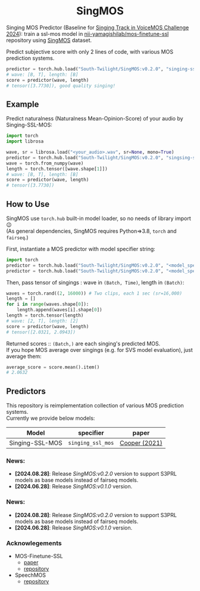 <div align="center">

# SingMOS

</div>

Singing MOS Predictor (Baseline for [Singing Track in VoiceMOS Challenge 2024](https://sites.google.com/view/voicemos-challenge/past-challenges/voicemos-challenge-2024)): train a ssl-mos model in [nii-yamagishilab/mos-finetune-ssl](https://github.com/nii-yamagishilab/mos-finetune-ssl) repository using [SingMOS](https://huggingface.co/datasets/TangRain/SingMOS) dataset.


Predict subjective score with only 2 lines of code, with various MOS prediction systems.

```python
predictor = torch.hub.load("South-Twilight/SingMOS:v0.2.0", "singing-ssl-mos", trust_repo=True)
# wave: [B, T], length: [B]
score = predictor(wave, length)
# tensor([3.7730]), good quality singing!
```

## Example
Predict naturalness (Naturalness Mean-Opinion-Score) of your audio by Singing-SSL-MOS:  

```python
import torch
import librosa

wave, sr = librosa.load("<your_audio>.wav", sr=None, mono=True)
predictor = torch.hub.load("South-Twilight/SingMOS:v0.2.0", "singsing-ssl-mos", trust_repo=True)
wave = torch.from_numpy(wave)
length = torch.tensor([wave.shape[1]])
# wave: [B, T], length: [B]
score = predictor(wave, length)
# tensor([3.7730])
```

## How to Use
SingMOS use `torch.hub` built-in model loader, so no needs of library import😉  
(As general dependencies, SingMOS requires Python=>3.8, `torch` and `fairseq`.)  

First, instantiate a MOS predictor with model specifier string:
```python
import torch
predictor = torch.hub.load("South-Twilight/SingMOS:v0.2.0", "<model_specifier>", trust_repo=True)
predictor = torch.hub.load("South-Twilight/SingMOS:v0.2.0", "<model_specifier>", trust_repo=True)
```

Then, pass tensor of singings : wave in `(Batch, Time)`, length in `(Batch)`:
```python
waves = torch.rand((2, 16000)) # Two clips, each 1 sec (sr=16,000)
length = []
for i in range(waves.shape[0]):
    length.append(waves[i].shape[0])
length = torch.tensor(length)
# wave: [2, T], length: [2]
score = predictor(wave, length)
# tensor([2.0321, 2.0943])
```

Returned scores :: `(Batch,)` are each singing's predicted MOS.  
If you hope MOS average over singings (e.g. for SVS model evaluation), just average them:
```python
average_score = score.mean().item()
# 2.0632
```

## Predictors
This repository is reimplementation collection of various MOS prediction systems.  
Currently we provide below models:  

| Model        | specifier        | paper                         |
|--------------|------------------|-------------------------------|
| Singing-SSL-MOS | `singing_ssl_mos` | [Cooper (2021)][paper_sslmos21] |


### News:

- **[2024.08.28]**: Release *SingMOS:v0.2.0* version to support S3PRL models as base models instead of fairseq models.
- **[2024.06.28]**: Release *SingMOS:v0.1.0* version.

### News:

- **[2024.08.28]**: Release *SingMOS:v0.2.0* version to support S3PRL models as base models instead of fairseq models.
- **[2024.06.28]**: Release *SingMOS:v0.1.0* version.

### Acknowlegements <!-- omit in toc -->
- MOS-Finetune-SSL
  - [paper][paper_sslmos21]
  - [repository](https://github.com/nii-yamagishilab/mos-finetune-ssl)
- SpeechMOS
  - [repository](https://github.com/tarepan/SpeechMOS)

[paper_sslmos21]: https://arxiv.org/abs/2110.02635
